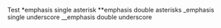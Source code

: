 Test
*emphasis single asterisk
**emphasis double asterisks
_emphasis single underscore
__emphasis double underscore
